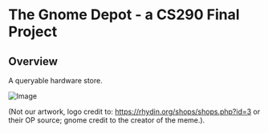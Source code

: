 # The Gnome Depot - a CS290 Final Project

## Overview

A queryable hardware store.

![Image](images/repository-image-2.png)

(Not our artwork, logo credit to: https://rhydin.org/shops/shops.php?id=3 or their OP source; gnome credit to the creator of the meme.).

